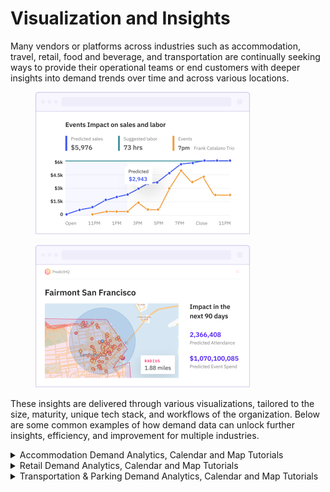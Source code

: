 # Visualization and Insights

Many vendors or platforms across industries such as accommodation, travel, retail, food and beverage, and transportation are continually seeking ways to provide their operational teams or end customers with deeper insights into demand trends over time and across various locations.

<div data-full-width="false">

<figure><img src="../../.gitbook/assets/img-homepage-460x305 (11) 1.png" alt=""><figcaption></figcaption></figure>

 

<figure><img src="../../.gitbook/assets/img-homepage-460x305 (8) 1.png" alt=""><figcaption></figcaption></figure>

</div>

These insights are delivered through various visualizations, tailored to the size, maturity, unique tech stack, and workflows of the organization. Below are some common examples of how demand data can unlock further insights, efficiency, and improvement for multiple industries.

<details>

<summary>Accommodation Demand Analytics, Calendar and Map Tutorials</summary>

1. To implement PredictHQ data in your accommodation demand analytics and planning workflows, review the options below:
   * **No code:** Using the PredictHQ Web application (Control Center) unlocks demand data weeks and months in advance to inform your manual pricing updates. [Read more](https://www.predicthq.com/support/see-total-daily-event-impact-in-control-center) about Event Trends and Location Insights.
   * **Business Intelligence (BI) tools:** Integrate PredictHQ data with your Power BI or Tableau (or other analytics tool) dynamic pricing workflows. See the [Power BI Tutorial ](../guides/tutorials/using-event-data-in-power-bi.md)and [Tableau Tutorial](../guides/tutorials/using-event-data-in-tableau.md).

<!---->

2. To create **custom maps and filtered event lists,** check out our\
   [Accommodation Business Demo App](https://predicthq-accommodation-example.streamlit.app/) or[ get the code from GitHub](https://github.com/predicthq/streamlit-accommodation-demo).
3. **Build a custom demand calendar**: See an example of how to implement a calendar heatmap view showing busy days. [Read tutorial](../guides/tutorials/displaying-events-in-a-heatmap-calendar.md).
4. **Show events on a map**: See an example of how to display events around a location on a map. [Read tutorial](../guides/tutorials/displaying-events-on-a-map.md).

</details>

<details>

<summary>Retail Demand Analytics, Calendar and Map Tutorials</summary>

1. To implement PredictHQ data in your retail demand analytics and planning workflows, review the options below:
   * **No code:** Using the PredictHQ Web application (Control Center) unlocks demand data weeks and months in advance to inform your manual pricing updates. [Read more](https://www.predicthq.com/support/see-total-daily-event-impact-in-control-center) about Event Trends and Location Insights.
   * **Business Intelligence (BI) tools:** Integrate PredictHQ data with your Power BI or Tableau (or other analytics tool) dynamic pricing workflows. See the [Power BI Tutorial ](../guides/tutorials/using-event-data-in-power-bi.md)and [Tableau Tutorial](../guides/tutorials/using-event-data-in-tableau.md).

<!---->

2. To create **custom maps and filtered event lists,** check out our\
   [Retail Demo App](https://predicthq-location-insights-example.streamlit.app/) or[ get the code from GitHub](https://github.com/predicthq/streamlit-location-insights-demo).
3. **Build a custom demand calendar**: See an example of how to implement a calendar heatmap view showing busy days. [Read tutorial](../guides/tutorials/displaying-events-in-a-heatmap-calendar.md).
4. **Show events on a map**: See an example of how to display events around a location on a map. [Read tutorial](../guides/tutorials/displaying-events-on-a-map.md).

</details>

<details>

<summary>Transportation &#x26; Parking Demand Analytics, Calendar and Map Tutorials</summary>

1. To implement PredictHQ data in your retail demand analytics and planning workflows, review the options below:
   * **No code:** Using the PredictHQ Web application (Control Center) unlocks demand data weeks and months in advance to inform your manual pricing updates. [Read more](https://www.predicthq.com/support/see-total-daily-event-impact-in-control-center) about Event Trends and Location Insights.
   * **Business Intelligence (BI) tools:** Integrate PredictHQ data with your Power BI (or other analytics tool) dynamic pricing workflows. See the [Power BI Tutorial ](../guides/tutorials/using-event-data-in-power-bi.md)and [Tableau Tutorial](../guides/tutorials/using-event-data-in-tableau.md).

<!---->

2. To create **custom maps, polygons, and filtered event lists,** check out our\
   [Parking Business Demo App](https://predicthq-parking-example.streamlit.app/) or[ get the code from GitHub](https://github.com/predicthq/streamlit-parking-demo).
3. **Build a custom demand calendar**: See an example of how to implement a calendar heatmap view showing busy days. [Read tutorial](../guides/tutorials/displaying-events-in-a-heatmap-calendar.md).
4. **Show events on a map**: See an example of how to display events around a location on a map. [Read tutorial](../guides/tutorials/displaying-events-on-a-map.md).

</details>
